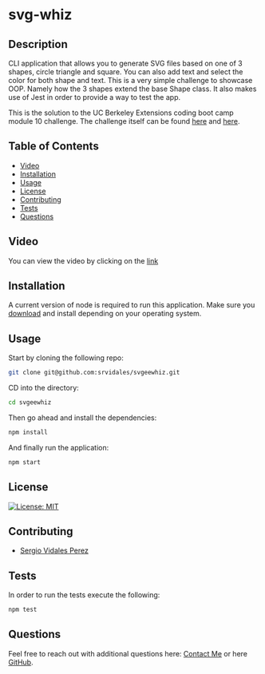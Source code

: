 # svg-whiz
  
## Description
CLI application that allows you to generate SVG files based on one of 3 shapes, circle triangle and square. You can also add text and select the color for both shape and text. This is a very simple challenge to showcase OOP. Namely how the 3 shapes extend the base Shape class. It also makes use of Jest in order to provide a way to test the app.

This is the solution to the UC Berkeley Extensions coding boot camp module 10 challenge.
The challenge itself can be
found [here](https://bootcampspot.instructure.com/courses/3826/assignments/57104?module_item_id=1006248)
and [here](https://git.bootcampcontent.com/University-of-California---Berkeley/UCB-VIRT-FSF-PT-06-2023-U-LOLC/-/tree/main/10-OOP/02-Challenge).

## Table of Contents
- [Video](#video)
- [Installation](#installation)
- [Usage](#usage)
- [License](#license)
- [Contributing](#contributing)
- [Tests](#tests)
- [Questions](#questions)

## Video
You can view the video by clicking on the [link](https://drive.google.com/file/d/1wjgVJ5zmdO9-fDV3gxsQ1B2nyzhSEwaZ/view?usp=sharing)

## Installation
A current version of node is required to run this application. Make sure you [download](https://nodejs.org/en/download) and install depending on your operating system.

## Usage
Start by cloning the following repo:
```bash
git clone git@github.com:srvidales/svgeewhiz.git
```

CD into the directory:
```bash
cd svgeewhiz
```

Then go ahead and install the dependencies:
```bash
npm install
```

And finally run the application:
```bash
npm start
```

## License
[![License: MIT](https://img.shields.io/badge/License-MIT-yellow.svg)](https://opensource.org/licenses/MIT)

## Contributing
- [Sergio Vidales Perez](mailto://srvidales@gmail.com)

## Tests
In order to run the tests execute the following:
```bash
npm test
```

## Questions
Feel free to reach out with additional questions here: [Contact Me](mailto://srvidales@gmail.com) or here [GitHub](https://github.com/srvidales).
